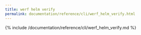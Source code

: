 ```yaml
---
title: werf helm verify
permalink: documentation/reference/cli/werf_helm_verify.html
---
```


{% include /documentation/reference/cli/werf_helm_verify.md %}
